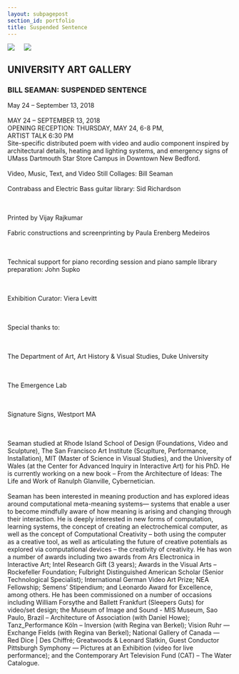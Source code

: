 ```yaml
---
layout: subpagepost
section_id: portfolio
title: Suspended Sentence
---
```

<div class="full">
    <div class="row">
        <div class="large-12 large-centered columns">
            <img src="../images/assets/Picture42.png">
            <img src="../images/assets/Picture43.png">
     </div>
    </div>
    <div class="Text_works">
    <h2>UNIVERSITY ART GALLERY</h2>
    <h3>BILL SEAMAN: SUSPENDED SENTENCE</h3>
   <p>
  May 24 – September 13, 2018<br> <br>MAY 24 – SEPTEMBER 13, 2018<br>OPENING RECEPTION: THURSDAY, MAY 24, 6-8 PM,<br>ARTIST TALK 6:30 PM<br>Site-specific distributed poem with video and audio component inspired by architectural details, heating and lighting systems, and emergency signs of UMass Dartmouth Star Store Campus in Downtown New Bedford.<br><br>Video, Music, Text, and Video Still Collages: Bill Seaman
  <br><br>Contrabass and Electric Bass guitar library: Sid Richardson

  <br><br>Printed by Vijay Rajkumar
  <br><br>Fabric constructions and screenprinting by Paula Erenberg Medeiros

  <br><br>Technical support for piano recording session and piano sample library preparation: John Supko

  <br><br>Exhibition Curator: Viera Levitt
  
  <br><br>Special thanks to:
  
  <br><br>The Department of Art, Art History & Visual Studies, Duke University
  
  <br><br>The Emergence Lab
  
  <br><br>Signature Signs, Westport MA 
  
  <br><br>Seaman studied at Rhode Island School of Design (Foundations, Video and Sculpture), The San Francisco Art Institute (Scuplture, Performance, Installation), MIT (Master of Science in Visual Studies), and the University of Wales (at the Center for Advanced Inquiry in Interactive Art) for his PhD. He is currently working on a new book – From the Architecture of Ideas: The Life and Work of Ranulph Glanville, Cybernetician.<br><br>Seaman has been interested in meaning production and has explored ideas around computational meta-meaning systems— systems that enable a user to become mindfully aware of how meaning is arising and changing through their interaction. He is deeply interested in new forms of computation, learning systems, the concept of creating an electrochemical computer, as well as the concept of Computational Creativity – both using the computer as a creative tool, as well as articulating the future of creative potentials as explored via computational devices – the creativity of creativity. He has won a number of awards including two awards from Ars Electronica in Interactive Art; Intel Research Gift (3 years); Awards in the Visual Arts – Rockefeller Foundation; Fulbright Distinguished American Scholar (Senior Technological Specialist); International German Video Art Prize; NEA Fellowship; Semens’ Stipendium; and Leonardo Award for Excellence, among others. He has been commissioned on a number of occasions including William Forsythe and Ballett Frankfurt (Sleepers Guts) for video/set design; the Museum of Image and Sound - MIS Museum, Sao Paulo, Brazil – Architecture of Association (with Daniel Howe); Tanz_Performance Köln – Inversion (with Regina van Berkel); Vision Ruhr — Exchange Fields (with Regina van Berkel); National Gallery of Canada — Red Dice | Des Chiffré; Greatwoods & Leonard Slatkin, Guest Conductor Pittsburgh Symphony — Pictures at an Exhibition (video for live performance); and the Contemporary Art Television Fund (CAT) – The Water Catalogue.
    </p>
    </div>
    </div>